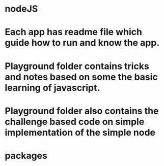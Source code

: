 # nodeJS

# Each app has readme file which guide how to run and know the app.
# Playground folder contains tricks and notes based on some the basic learning of javascript. 
# Playground folder also contains the challenge based code on simple implementation of the simple node
# packages 
